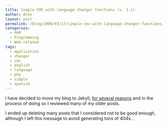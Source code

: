 ```yaml
---
title: Simple CMS with language changer functions (v. 1.1)
author: Alex
layout: post
permalink: /blog/2008/03/17/simple-cms-with-language-changer-functions/
categories:
  - PHP
  - Programming
  - Web-related
tags:
  - application
  - changer
  - cms
  - english
  - language
  - php
  - simple
  - spanish
---
```

 

I have decided to move my blog to Jekyll, [for several reasons](http://carlboettiger.info/2012/05/01/Jekyll-vs-Wordpress.html) and in the process of doing so I reviewed many of my older posts.

I ended up deleting many posts that I considered not to be good enough, although I left this message to avoid generating tons of 404s... 